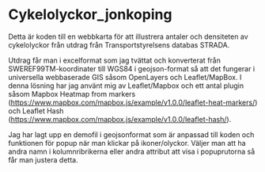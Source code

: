 # Cykelolyckor_jonkoping

Detta är koden till en webbkarta för att illustrera antaler och densiteten av cykelolyckor från utdrag från Transportstyrelsens databas STRADA.

Utdrag får man i excelformat som jag tvättat och konverterat från SWEREF99TM-koordinater till WGS84 i geojson-format så att det fungerar i universella webbaserade GIS såsom OpenLayers och Leaflet/MapBox.
I denna lösning har jag använt mig av Leaflet/Mapbox och ett antal plugin såsom Mapbox Heatmap from markers (https://www.mapbox.com/mapbox.js/example/v1.0.0/leaflet-heat-markers/) och Leaflet Hash (https://www.mapbox.com/mapbox.js/example/v1.0.0/leaflet-hash/).

Jag har lagt upp en demofil i geojsonformat som är anpassad till koden och funktionen för popup när man klickar på ikoner/olyckor. Väljer man att ha andra namn i kolumnribrikerna eller andra attribut att visa i popuprutorna så får man justera detta.
